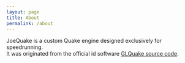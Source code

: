 ```yaml
---
layout: page
title: About
permalink: /about
---
```


JoeQuake is a custom Quake engine designed exclusively for speedrunning.  
It was originated from the official id software [GLQuake source code](https://github.com/id-Software/Quake).
